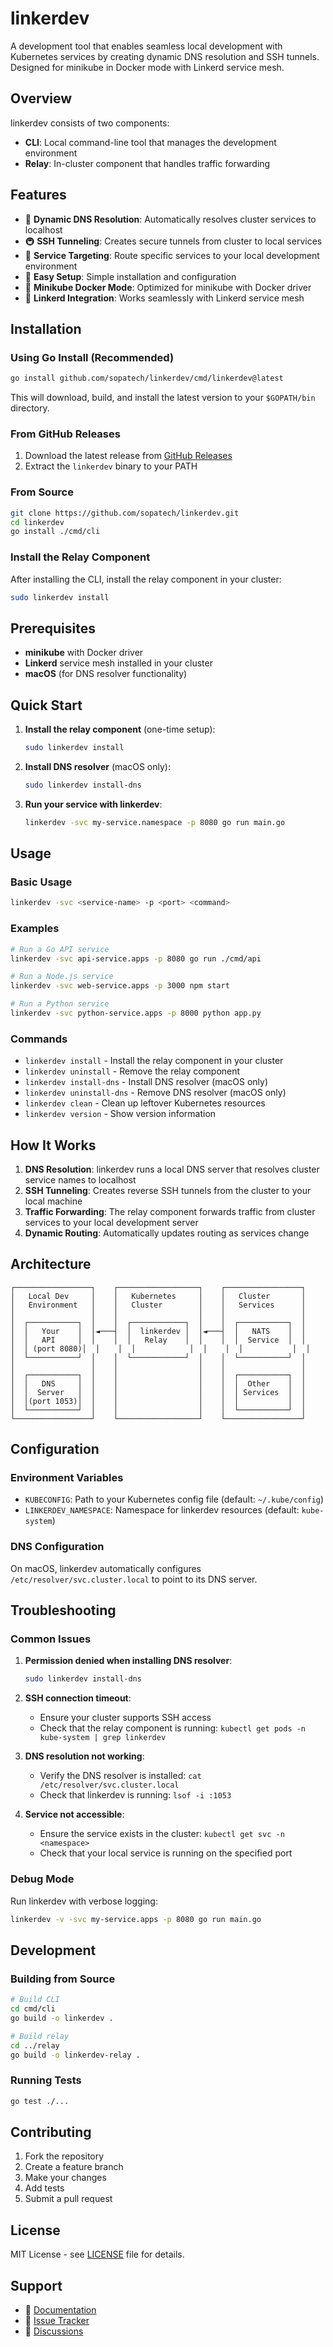# linkerdev

A development tool that enables seamless local development with Kubernetes services by creating dynamic DNS resolution and SSH tunnels. Designed for minikube in Docker mode with Linkerd service mesh.

## Overview

linkerdev consists of two components:
- **CLI**: Local command-line tool that manages the development environment
- **Relay**: In-cluster component that handles traffic forwarding

## Features

- 🔄 **Dynamic DNS Resolution**: Automatically resolves cluster services to localhost
- 🚇 **SSH Tunneling**: Creates secure tunnels from cluster to local services
- 🎯 **Service Targeting**: Route specific services to your local development environment
- 🔧 **Easy Setup**: Simple installation and configuration
- 🐳 **Minikube Docker Mode**: Optimized for minikube with Docker driver
- 🔗 **Linkerd Integration**: Works seamlessly with Linkerd service mesh

## Installation

### Using Go Install (Recommended)

```bash
go install github.com/sopatech/linkerdev/cmd/linkerdev@latest
```

This will download, build, and install the latest version to your `$GOPATH/bin` directory.

### From GitHub Releases

1. Download the latest release from [GitHub Releases](https://github.com/sopatech/linkerdev/releases)
2. Extract the `linkerdev` binary to your PATH

### From Source

```bash
git clone https://github.com/sopatech/linkerdev.git
cd linkerdev
go install ./cmd/cli
```

### Install the Relay Component

After installing the CLI, install the relay component in your cluster:

```bash
sudo linkerdev install
```

## Prerequisites

- **minikube** with Docker driver
- **Linkerd** service mesh installed in your cluster
- **macOS** (for DNS resolver functionality)

## Quick Start

1. **Install the relay component** (one-time setup):
   ```bash
   sudo linkerdev install
   ```

2. **Install DNS resolver** (macOS only):
   ```bash
   sudo linkerdev install-dns
   ```

3. **Run your service with linkerdev**:
   ```bash
   linkerdev -svc my-service.namespace -p 8080 go run main.go
   ```

## Usage

### Basic Usage

```bash
linkerdev -svc <service-name> -p <port> <command>
```

### Examples

```bash
# Run a Go API service
linkerdev -svc api-service.apps -p 8080 go run ./cmd/api

# Run a Node.js service
linkerdev -svc web-service.apps -p 3000 npm start

# Run a Python service
linkerdev -svc python-service.apps -p 8000 python app.py
```

### Commands

- `linkerdev install` - Install the relay component in your cluster
- `linkerdev uninstall` - Remove the relay component
- `linkerdev install-dns` - Install DNS resolver (macOS only)
- `linkerdev uninstall-dns` - Remove DNS resolver (macOS only)
- `linkerdev clean` - Clean up leftover Kubernetes resources
- `linkerdev version` - Show version information

## How It Works

1. **DNS Resolution**: linkerdev runs a local DNS server that resolves cluster service names to localhost
2. **SSH Tunneling**: Creates reverse SSH tunnels from the cluster to your local machine
3. **Traffic Forwarding**: The relay component forwards traffic from cluster services to your local development server
4. **Dynamic Routing**: Automatically updates routing as services change

## Architecture

```
┌─────────────────┐    ┌──────────────────┐    ┌─────────────────┐
│   Local Dev     │    │   Kubernetes     │    │   Cluster       │
│   Environment   │    │   Cluster        │    │   Services      │
│                 │    │                  │    │                 │
│  ┌───────────┐  │    │  ┌────────────┐  │    │  ┌───────────┐  │
│  │   Your    │  │◄───┤  │  linkerdev │  │◄───┤  │   NATS    │  │
│  │   API     │  │    │  │   Relay    │  │    │  │  Service  │  │
│  │ (port 8080)│  │    │  │            │  │    │  │           │  │
│  └───────────┘  │    │  └────────────┘  │    │  └───────────┘  │
│                 │    │                  │    │                 │
│  ┌───────────┐  │    │                  │    │  ┌───────────┐  │
│  │   DNS     │  │    │                  │    │  │  Other    │  │
│  │  Server   │  │    │                  │    │  │ Services  │  │
│  │(port 1053)│  │    │                  │    │  │           │  │
│  └───────────┘  │    │                  │    │  └───────────┘  │
└─────────────────┘    └──────────────────┘    └─────────────────┘
```

## Configuration

### Environment Variables

- `KUBECONFIG`: Path to your Kubernetes config file (default: `~/.kube/config`)
- `LINKERDEV_NAMESPACE`: Namespace for linkerdev resources (default: `kube-system`)

### DNS Configuration

On macOS, linkerdev automatically configures `/etc/resolver/svc.cluster.local` to point to its DNS server.

## Troubleshooting

### Common Issues

1. **Permission denied when installing DNS resolver**:
   ```bash
   sudo linkerdev install-dns
   ```

2. **SSH connection timeout**:
   - Ensure your cluster supports SSH access
   - Check that the relay component is running: `kubectl get pods -n kube-system | grep linkerdev`

3. **DNS resolution not working**:
   - Verify the DNS resolver is installed: `cat /etc/resolver/svc.cluster.local`
   - Check that linkerdev is running: `lsof -i :1053`

4. **Service not accessible**:
   - Ensure the service exists in the cluster: `kubectl get svc -n <namespace>`
   - Check that your local service is running on the specified port

### Debug Mode

Run linkerdev with verbose logging:
```bash
linkerdev -v -svc my-service.apps -p 8080 go run main.go
```

## Development

### Building from Source

```bash
# Build CLI
cd cmd/cli
go build -o linkerdev .

# Build relay
cd ../relay
go build -o linkerdev-relay .
```

### Running Tests

```bash
go test ./...
```

## Contributing

1. Fork the repository
2. Create a feature branch
3. Make your changes
4. Add tests
5. Submit a pull request

## License

MIT License - see [LICENSE](LICENSE) file for details.

## Support

- 📖 [Documentation](https://github.com/sopatech/linkerdev/wiki)
- 🐛 [Issue Tracker](https://github.com/sopatech/linkerdev/issues)
- 💬 [Discussions](https://github.com/sopatech/linkerdev/discussions)
